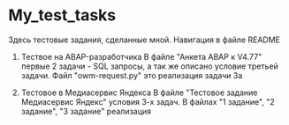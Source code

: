 # My_test_tasks
Здесь тестовые задания, сделанные мной. Навигация в файле README

1. Тествое на ABAP-разработчика
В файле "Анкета ABAP к V4.77" первые 2 задачи - SQL запросы, а так же описано условие третьей задачи. Файл "owm-request.py" это реализация задачи 3а

2. Тестовое в Медиасервис Яндекса
В файле "Тестовое задание Медиасервис Яндекс" условия 3-х задач. В файлах "1 задание", "2 задание", "3 задание" реализация
